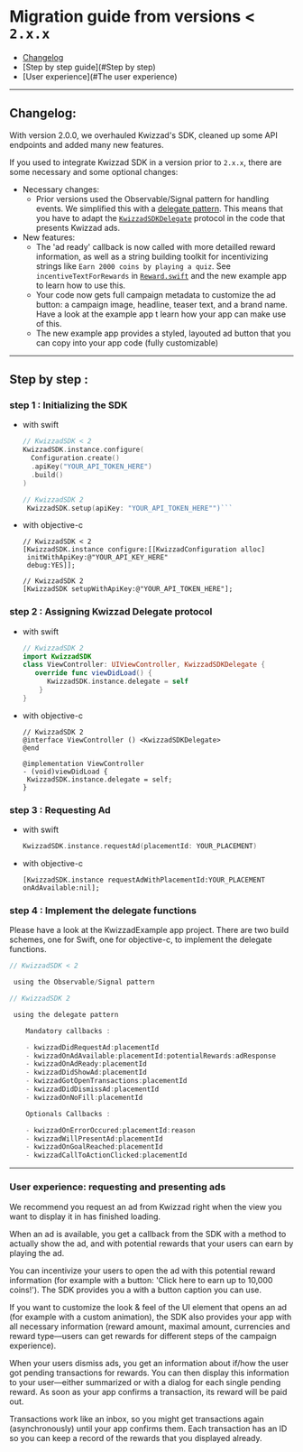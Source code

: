 # Migration guide from versions < `2.x.x`

- [Changelog](##Showcase)
- [Step by step guide](#Step by step)
- [User experience](#The user experience)
---

## Changelog:
With version 2.0.0, we overhauled Kwizzad's SDK, cleaned up some API endpoints and added many new features.

If you used to integrate Kwizzad SDK in a version prior to `2.x.x`, there are some necessary and some optional changes:

- Necessary changes:
    - Prior versions used the Observable/Signal pattern for handling events. We simplified this with a [delegate pattern](https://developer.apple.com/library/content/documentation/Swift/Conceptual/BuildingCocoaApps/AdoptingCocoaDesignPatterns.html). This means that you have to adapt the [`KwizzadSDKDelegate`](/KwizzadSDK/KwizzadSDKDelegate.swift) protocol in the code that presents Kwizzad ads.
- New features:
    - The 'ad ready' callback is now called with more detailled reward information, as well as a string building toolkit for incentivizing strings like `Earn 2000 coins by playing a quiz`. See `incentiveTextForRewards` in [`Reward.swift`](./KwizzadSDK/model/Reward.swift) and the new example app to learn how to use this.
    - Your code now gets full campaign metadata to customize the ad button: a campaign image, headline, teaser text, and a brand name. Have a look at the example app t learn how your app can make use of this.
    - The new example app provides a styled, layouted ad button that you can copy into your app code (fully customizable)

---

## Step by step :
### step 1 : Initializing the SDK
  - with swift
    ```Swift
    // KwizzadSDK < 2
    KwizzadSDK.instance.configure(
      Configuration.create()
      .apiKey("YOUR_API_TOKEN_HERE")
      .build()
    )

    // KwizzadSDK 2
     KwizzadSDK.setup(apiKey: "YOUR_API_TOKEN_HERE"")```
  - with objective-c
     ```objc
     // KwizzadSDK < 2
     [KwizzadSDK.instance configure:[[KwizzadConfiguration alloc]
      initWithApiKey:@"YOUR_API_KEY_HERE"
      debug:YES]];

     // KwizzadSDK 2
     [KwizzadSDK setupWithApiKey:@"YOUR_API_TOKEN_HERE"];
     ```
### step 2 : Assigning Kwizzad Delegate protocol
  - with swift
    ```swift
    // KwizzadSDK 2
    import KwizzadSDK
    class ViewController: UIViewController, KwizzadSDKDelegate {
       override func viewDidLoad() {
          KwizzadSDK.instance.delegate = self
        }
    }
    ```
  - with objective-c
     ```objc
     // KwizzadSDK 2
     @interface ViewController () <KwizzadSDKDelegate>
     @end

     @implementation ViewController
     - (void)viewDidLoad {
      KwizzadSDK.instance.delegate = self;
     }
    ```

### step 3 : Requesting Ad
  - with swift
      ```swift
      KwizzadSDK.instance.requestAd(placementId: YOUR_PLACEMENT)
      ```
  - with objective-c
       ```objc
       [KwizzadSDK.instance requestAdWithPlacementId:YOUR_PLACEMENT onAdAvailable:nil];
      ```

### step 4 : Implement the delegate functions

  Please have a look at the KwizzadExample app project. There are two build schemes, one for Swift, one for objective-c, to implement the delegate functions.

```swift    
// KwizzadSDK < 2

 using the Observable/Signal pattern

// KwizzadSDK 2

 using the delegate pattern

    Mandatory callbacks :

    - kwizzadDidRequestAd:placementId
    - kwizzadOnAdAvailable:placementId:potentialRewards:adResponse
    - kwizzadOnAdReady:placementId
    - kwizzadDidShowAd:placementId
    - kwizzadGotOpenTransactions:placementId
    - kwizzadDidDismissAd:placementId
    - kwizzadOnNoFill:placementId

    Optionals Callbacks :

    - kwizzadOnErrorOccured:placementId:reason
    - kwizzadWillPresentAd:placementId
    - kwizzadOnGoalReached:placementId
    - kwizzadCallToActionClicked:placementId
```

---

### User experience: requesting and presenting ads

We recommend you request an ad from Kwizzad right when the view you want to display it in has
finished loading.

When an ad is available, you get a callback from the SDK with a method to actually show the ad,
and with potential rewards that your users can earn by playing the ad.

You can incentivize your users to open the ad with this potential reward information (for example
with a button: 'Click here to earn up to 10,000 coins!'). The SDK provides you a with a button
caption you can use.

If you want to customize the look & feel of the UI element that opens an ad (for example with a
custom animation), the SDK also provides your app with all necessary information (reward
amount, maximal amount, currencies and reward type—users can get rewards for different steps of
the campaign experience).

When your users dismiss ads, you get an information about if/how the user got pending transactions
for rewards. You can then display this information to your user—either summarized or with a dialog
for each single pending reward. As soon as your app confirms a transaction, its reward will be paid
out.

Transactions work like an inbox, so you might get transactions again (asynchronously) until your app
confirms them. Each transaction has an ID so you can keep a record of the rewards that you displayed
already.
